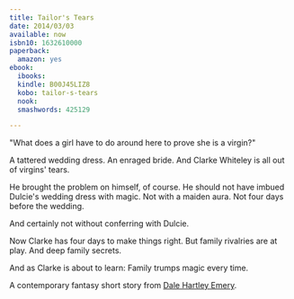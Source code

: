 ```yaml
---
title: Tailor's Tears
date: 2014/03/03
available: now
isbn10: 1632610000
paperback:
  amazon: yes
ebook:
  ibooks: 
  kindle: B00J45LIZ8
  kobo: tailor-s-tears
  nook: 
  smashwords: 425129

---
```



"What does a girl have to do around here to prove she is a virgin?"

A tattered wedding dress.
An enraged bride.
And Clarke Whiteley is all out of virgins' tears.

He brought the problem on himself,
of course.
He should not have imbued Dulcie's wedding dress with magic.
Not with a maiden aura.
Not four days before the wedding.

And certainly not without conferring with Dulcie.

Now Clarke has four days to make things right.
But family rivalries are at play.
And deep family secrets.

And as Clarke is about to learn:
Family trumps magic every time.

A contemporary fantasy short story
from
[Dale Hartley Emery](http://dalehartleyemery.com/).
